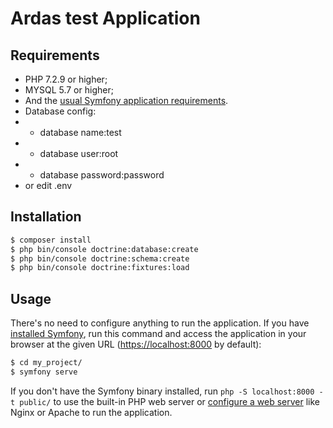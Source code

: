 Ardas test Application
========================

Requirements
------------

  * PHP 7.2.9 or higher;
  * MYSQL 5.7 or higher;
  * And the [usual Symfony application requirements][1].
  * Database config:
  *  - database name:test
  *  - database user:root
  *  - database password:password
  * or edit .env
  
Installation
------------

```bash
$ composer install
$ php bin/console doctrine:database:create
$ php bin/console doctrine:schema:create
$ php bin/console doctrine:fixtures:load
```

Usage
-----

There's no need to configure anything to run the application. If you have
[installed Symfony][2], run this command and access the application in your
browser at the given URL (<https://localhost:8000> by default):

```bash
$ cd my_project/
$ symfony serve
```

If you don't have the Symfony binary installed, run `php -S localhost:8000 -t public/`
to use the built-in PHP web server or [configure a web server][3] like Nginx or
Apache to run the application.

[1]: https://symfony.com/doc/current/reference/requirements.html
[2]: https://symfony.com/download
[3]: https://symfony.com/doc/current/cookbook/configuration/web_server_configuration.html
